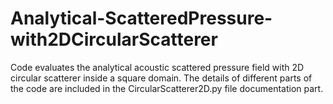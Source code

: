 # Analytical-ScatteredPressure-with2DCircularScatterer
Code evaluates the analytical acoustic scattered pressure field with 2D circular scatterer inside a square domain. The details of different parts of the code are included in the CircularScatterer2D.py file documentation part.
